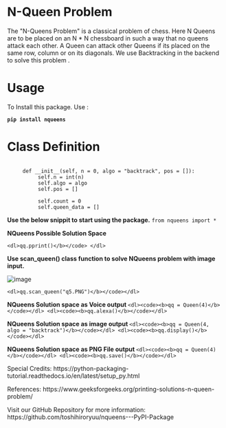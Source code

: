 # N-Queen Problem

The "N-Queens Problem" is a classical problem of chess. Here N Queens are to be placed on an N * N chessboard in such a way that no queens attack each other. A Queen can  attack other Queens if its placed on the  same row, column or on its diagonals. We use Backtracking in the backend to solve this problem .
# Usage

To Install this package. Use :
 <dl><code><b>pip install nqueens</b></code></dl>

# Class Definition

```class Queen:

     def __init__(self, n = 0, algo = "backtrack", pos = []):
          self.n = int(n)
          self.algo = algo
          self.pos = []

          self.count = 0
          self.queen_data = []
```

<b>Use the below snippit to start using the package.</b>
```from nqueens import * ```

<b>NQueens Possible Solution Space </b>
   ```<dl><code><b>qq = Queen(5)</dl>
   <dl>qq.pprint()</b></code> </dl>
   ```
    
<b>Use scan_queen() class function to solve NQueens problem with image input.</b>

   ![image](https://github.com/toshihiroryuu/nqueens---PyPI-Package/blob/main/tests/q4b.PNG)
   ```<dl><code><b>qq = Queen(4, algo = "backtrack")</dl>
   <dl>qq.scan_queen("q5.PNG")</b></code></dl>
   ```

<b>NQueens Solution space as Voice output </b>
    ```<dl><code><b>qq = Queen(4)</b></code></dl>
    <dl><code><b>qq.alexa()</b></code></dl>
    ```

<b>NQueens Solution space as image output </b>
    ```<dl><code><b>qq = Queen(4, algo = "backtrack")</b></code></dl>
    <dl><code><b>qq.display()</b></code></dl>
    ```

<b>NQueens Solution space as PNG File output </b>
    ```<dl><code><b>qq = Queen(4)</b></code></dl>
    <dl><code><b>qq.save()</b></code></dl>
    ```


<dl>Special Credits: https://python-packaging-tutorial.readthedocs.io/en/latest/setup_py.html </dl>
<dl>References: https://www.geeksforgeeks.org/printing-solutions-n-queen-problem/ </dl>

<dl>Visit our GitHub Repository for more information: https://github.com/toshihiroryuu/nqueens---PyPI-Package</dl>
